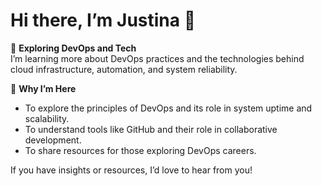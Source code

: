 # Hi there, I’m Justina 👋  

🌟 **Exploring DevOps and Tech**  
I’m learning more about DevOps practices and the technologies behind cloud infrastructure, automation, and system reliability.  

🌱 **Why I’m Here**  
- To explore the principles of DevOps and its role in system uptime and scalability.  
- To understand tools like GitHub and their role in collaborative development.  
- To share resources for those exploring DevOps careers.  

If you have insights or resources, I’d love to hear from you!
